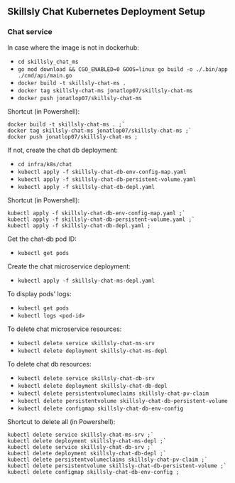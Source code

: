 ## Skillsly Chat Kubernetes Deployment Setup
### Chat service
In case where the image is not in dockerhub:
- `cd skillsly_chat_ms`
- `go mod download && CGO_ENABLED=0 GOOS=linux go build -o ./.bin/app ./cmd/api/main.go`
- `docker build -t skillsly-chat-ms .`
- `docker tag skillsly-chat-ms jonatlop07/skillsly-chat-ms`
- `docker push jonatlop07/skillsly-chat-ms`

Shortcut (in Powershell):

```
docker build -t skillsly-chat-ms . ;`
docker tag skillsly-chat-ms jonatlop07/skillsly-chat-ms ;`
docker push jonatlop07/skillsly-chat-ms ;
```

If not, create the chat db deployment:
- `cd infra/k8s/chat`
- `kubectl apply -f skillsly-chat-db-env-config-map.yaml`
- `kubectl apply -f skillsly-chat-db-persistent-volume.yaml`
- `kubectl apply -f skillsly-chat-db-depl.yaml`

Shortcut (in Powershell):

```
kubectl apply -f skillsly-chat-db-env-config-map.yaml ;`
kubectl apply -f skillsly-chat-db-persistent-volume.yaml ;`
kubectl apply -f skillsly-chat-db-depl.yaml ;
```

Get the chat-db pod ID:

- `kubectl get pods`

Create the chat microservice deployment:

- `kubectl apply -f skillsly-chat-ms-depl.yaml`

To display pods' logs:

- `kubectl get pods`
- `kubectl logs <pod-id>`

To delete chat microservice resources:

- `kubectl delete service skillsly-chat-ms-srv`
- `kubectl delete deployment skillsly-chat-ms-depl`

To delete chat db resources:

- `kubectl delete service skillsly-chat-db-srv`
- `kubectl delete deployment skillsly-chat-db-depl`
- `kubectl delete persistentvolumeclaims skillsly-chat-pv-claim`
- `kubectl delete persistentvolume skillsly-chat-db-persistent-volume`
- `kubectl delete configmap skillsly-chat-db-env-config`

Shortcut to delete all (in Powershell):

```
kubectl delete service skillsly-chat-ms-srv ;`
kubectl delete deployment skillsly-chat-ms-depl ;`
kubectl delete service skillsly-chat-db-srv ;`
kubectl delete deployment skillsly-chat-db-depl ;`
kubectl delete persistentvolumeclaims skillsly-chat-pv-claim ;`
kubectl delete persistentvolume skillsly-chat-db-persistent-volume ;`
kubectl delete configmap skillsly-chat-db-env-config ; 
```
